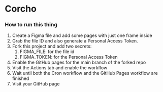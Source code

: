 # Corcho

### How to run this thing

1. Create a Figma file and add some pages with just one frame inside
2. Grab the file ID and also generate a Personal Access Token.
3. Fork this project and add two secrets:
	1. FIGMA_FILE: for the file id
	2. FIGMA_TOKEN: for the Personal Access Token
4. Enable the GitHub pages for the main branch of the forked repo
5. Visit the Actions tab and enable the workflow
6. Wait until both the Cron workflow and the GitHub Pages workflow are finished 
7. Visit your GitHub page
